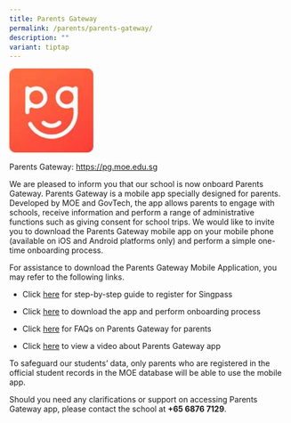 ```yaml
---
title: Parents Gateway
permalink: /parents/parents-gateway/
description: ""
variant: tiptap
---
```

<div class="isomer-image-wrapper">
<img style="width:30%" height="auto" width="100%" src="/images/Parents/PGicon.png">
</div>
<p>Parents Gateway: <a href="https://pg.moe.edu.sg/" rel="noopener noreferrer nofollow" target="_blank">https://pg.moe.edu.sg</a>
</p>
<p>We are pleased to inform you that our school is now onboard Parents Gateway.
Parents Gateway is a mobile app specially designed for parents. Developed
by MOE and GovTech, the app allows parents to engage with schools, receive
information and perform a range of administrative functions such as giving
consent for school trips. We would like to invite you to download the Parents
Gateway mobile app on your mobile phone (available on iOS and Android platforms
only) and perform a simple one-time onboarding process.</p>
<p>For assistance to download the Parents Gateway Mobile Application, you
may refer to the following links.</p>
<ul data-tight="true" class="tight">
<li>
<p>Click <a href="/files/Parents/Registering-for-SingPass-31102018-For-Circulation.pdf" rel="noopener noreferrer nofollow" target="_blank">here</a> for
step-by-step guide to register for Singpass</p>
</li>
<li>
<p>Click <a href="/files/Parents/User-Guide-for-Parents-31102018-For-Circulation.pdf" rel="noopener noreferrer nofollow" target="_blank">here</a> to
download the app and perform onboarding process</p>
</li>
<li>
<p>Click <a href="/files/Parents/PG-FAQs-for-Parents.pdf" rel="noopener noreferrer nofollow" target="_blank">here</a> for
FAQs on Parents Gateway for parents</p>
</li>
<li>
<p>Click <a href="https://www.youtube.com/watch?v=EKpiTM5axNA" rel="noopener noreferrer nofollow" target="_blank">here</a> to
view a video about Parents Gateway app</p>
</li>
</ul>
<p>To safeguard our students’ data, only parents who are registered in the
official student records in the MOE database will be able to use the mobile
app.</p>
<p>Should you need any clarifications or support on accessing Parents Gateway
app, please contact the school at <strong>+65 6876 7129</strong>.</p>